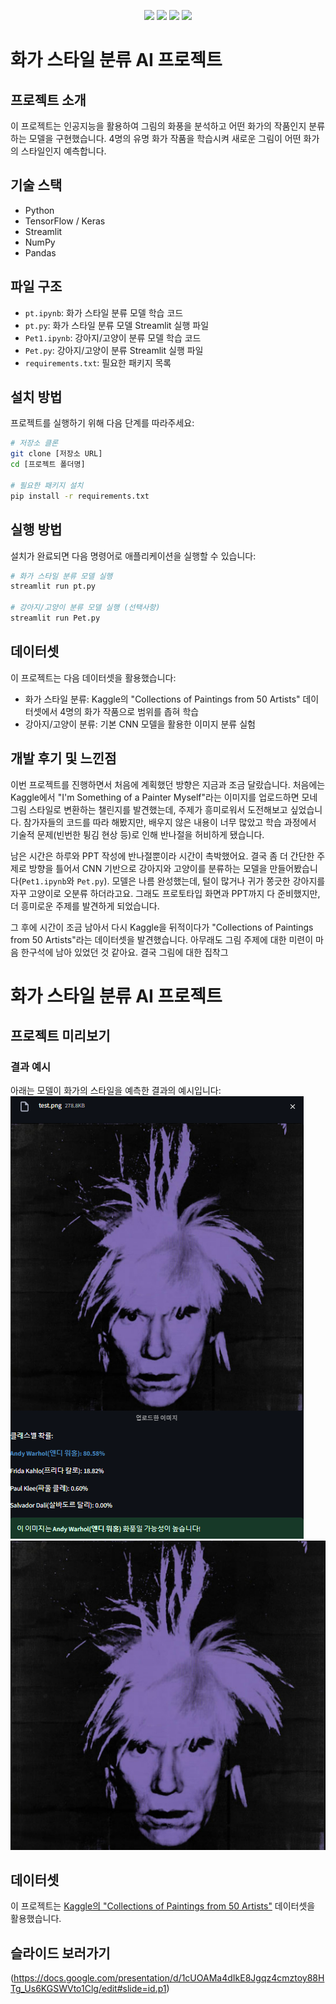 <p align="center">
  <img src="https://img.shields.io/badge/python-3776AB?style=for-the-badge&logo=python&logoColor=white" />
  <img src="https://img.shields.io/badge/github-181717?style=for-the-badge&logo=github&logoColor=white" />
  <img src="https://img.shields.io/badge/streamlit-FF4B4B?style=for-the-badge&logo=streamlit&logoColor=white" />
  <img src="https://img.shields.io/badge/tensorflow-FF6F00?style=for-the-badge&logo=tensorflow&logoColor=white" />
</p>

# 화가 스타일 분류 AI 프로젝트

## 프로젝트 소개
이 프로젝트는 인공지능을 활용하여 그림의 화풍을 분석하고 어떤 화가의 작품인지 분류하는 모델을 구현했습니다. 4명의 유명 화가 작품을 학습시켜 새로운 그림이 어떤 화가의 스타일인지 예측합니다.

## 기술 스택
- Python
- TensorFlow / Keras
- Streamlit
- NumPy
- Pandas

## 파일 구조
- `pt.ipynb`: 화가 스타일 분류 모델 학습 코드
- `pt.py`: 화가 스타일 분류 모델 Streamlit 실행 파일
- `Pet1.ipynb`: 강아지/고양이 분류 모델 학습 코드
- `Pet.py`: 강아지/고양이 분류 Streamlit 실행 파일
- `requirements.txt`: 필요한 패키지 목록

## 설치 방법
프로젝트를 실행하기 위해 다음 단계를 따라주세요:

```bash
# 저장소 클론
git clone [저장소 URL]
cd [프로젝트 폴더명]

# 필요한 패키지 설치
pip install -r requirements.txt
```

## 실행 방법
설치가 완료되면 다음 명령어로 애플리케이션을 실행할 수 있습니다:

```bash
# 화가 스타일 분류 모델 실행
streamlit run pt.py

# 강아지/고양이 분류 모델 실행 (선택사항)
streamlit run Pet.py
```

## 데이터셋
이 프로젝트는 다음 데이터셋을 활용했습니다:
- 화가 스타일 분류: Kaggle의 "Collections of Paintings from 50 Artists" 데이터셋에서 4명의 화가 작품으로 범위를 좁혀 학습
- 강아지/고양이 분류: 기본 CNN 모델을 활용한 이미지 분류 실험

## 개발 후기 및 느낀점

이번 프로젝트를 진행하면서 처음에 계획했던 방향은 지금과 조금 달랐습니다. 처음에는 Kaggle에서 "I'm Something of a Painter Myself"라는 이미지를 업로드하면 모네 그림 스타일로 변환하는 챌린지를 발견했는데, 주제가 흥미로워서 도전해보고 싶었습니다. 참가자들의 코드를 따라 해봤지만, 배우지 않은 내용이 너무 많았고 학습 과정에서 기술적 문제(빈번한 튕김 현상 등)로 인해 반나절을 허비하게 됐습니다.

남은 시간은 하루와 PPT 작성에 반나절뿐이라 시간이 촉박했어요. 결국 좀 더 간단한 주제로 방향을 틀어서 CNN 기반으로 강아지와 고양이를 분류하는 모델을 만들어봤습니다(`Pet1.ipynb`와 `Pet.py`). 모델은 나름 완성했는데, 털이 많거나 귀가 쫑긋한 강아지를 자꾸 고양이로 오분류 하더라고요. 그래도 프로토타입 화면과 PPT까지 다 준비했지만, 더 흥미로운 주제를 발견하게 되었습니다.

그 후에 시간이 조금 남아서 다시 Kaggle을 뒤적이다가 "Collections of Paintings from 50 Artists"라는 데이터셋을 발견했습니다. 아무래도 그림 주제에 대한 미련이 마음 한구석에 남아 있었던 것 같아요. 결국 그림에 대한 집착그


# 화가 스타일 분류 AI 프로젝트

## 프로젝트 미리보기
### 결과 예시
아래는 모델이 화가의 스타일을 예측한 결과의 예시입니다:
![예측 결과](./result.png "화가 스타일 예측 결과")
![테스트 이미지](./test.png "테스트이미지")

## 데이터셋
이 프로젝트는 [Kaggle의 "Collections of Paintings from 50 Artists"](https://www.kaggle.com/datasets/your-dataset-link) 데이터셋을 활용했습니다.


## 슬라이드 보러가기
(https://docs.google.com/presentation/d/1cUOAMa4dIkE8Jgqz4cmztoy88HTg_Us6KGSWVto1Clg/edit#slide=id.p1)
